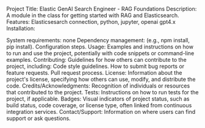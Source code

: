 Project Title: Elastic GenAI Search Engineer - RAG Foundations
Description: A module in the class for getting started with RAG and Elasticsearch.
Features: Elasticsesarch connection, python, jupyter, openai gpt4.x
Installation:  

System requirements: none
Dependency management: (e.g., npm install, pip install).
Configuration steps.
Usage: Examples and instructions on how to run and use the project, potentially with code snippets or command-line examples.
Contributing: Guidelines for how others can contribute to the project, including:
Code style guidelines.
How to submit bug reports or feature requests.
Pull request process.
License: Information about the project's license, specifying how others can use, modify, and distribute the code.
Credits/Acknowledgments: Recognition of individuals or resources that contributed to the project.
Tests: Instructions on how to run tests for the project, if applicable.
Badges: Visual indicators of project status, such as build status, code coverage, or license type, often linked from continuous integration services.
Contact/Support: Information on where users can find support or ask questions.

